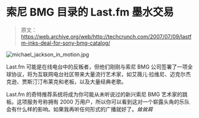 # 索尼 BMG 目录的 Last.fm 墨水交易

> 原文：<https://web.archive.org/web/http://techcrunch.com/2007/07/09/lastfm-inks-deal-for-sony-bmg-catalog/>

![michael_jackson_in_motion.jpg](img/eac6600a5568e7b9bf8c993f6812d21a.png)

Last.fm 可能是在线电台中的反叛者，但他们刚刚与索尼 BMG 公司签署了一项全球协议，将为互联网电台社区带来大量流行艺术家，如艾薇儿·拉维尼、迈克尔杰克逊、贾斯汀汀布莱克和老板，以及大量经典老歌。

Last.fm 的奇特推荐系统将成为你可能从未听说过的新兴索尼 BMG 艺术家的跳板。这项服务号称拥有 2000 万用户，所以你可以看到这对一个崭露头角的乐队会有什么样的影响。如果我再听任何形式的广播就好了。*耸耸肩*